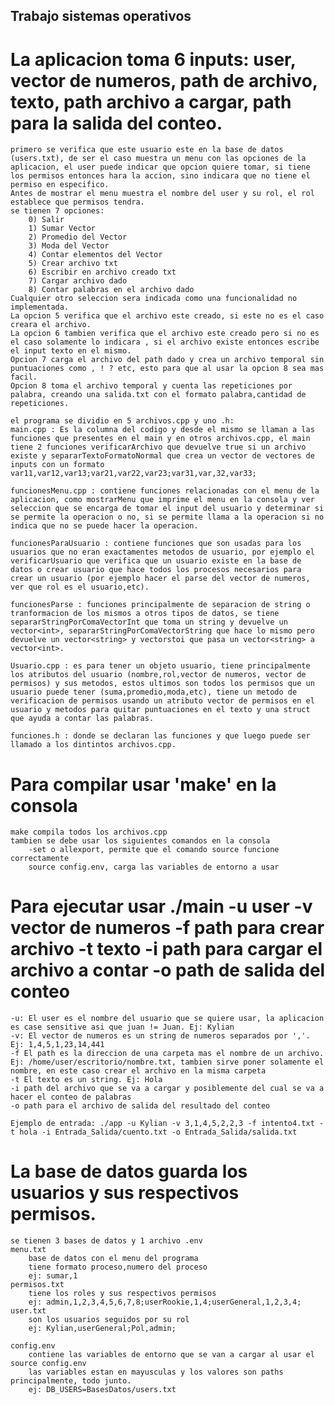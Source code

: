 ## Trabajo sistemas operativos

# La aplicacion toma 6 inputs: user, vector de numeros, path de archivo, texto, path archivo a cargar, path para la salida del conteo.

    primero se verifica que este usuario este en la base de datos (users.txt), de ser el caso muestra un menu con las opciones de la aplicacion, el user puede indicar que opcion quiere tomar, si tiene los permisos entonces hara la accion, sino indicara que no tiene el permiso en especifico.
    Antes de mostrar el menu muestra el nombre del user y su rol, el rol establece que permisos tendra.
    se tienen 7 opciones:
        0) Salir 
        1) Sumar Vector
        2) Promedio del Vector
        3) Moda del Vector
        4) Contar elementos del Vector
        5) Crear archivo txt
        6) Escribir en archivo creado txt
        7) Cargar archivo dado
        8) Contar palabras en el archivo dado
    Cualquier otro seleccion sera indicada como una funcionalidad no implementada.
    La opcion 5 verifica que el archivo este creado, si este no es el caso creara el archivo.
    La opcion 6 tambien verifica que el archivo este creado pero si no es el caso solamente lo indicara , si el archivo existe entonces escribe el input texto en el mismo.
    Opcion 7 carga el archivo del path dado y crea un archivo temporal sin puntuaciones como , ! ? etc, esto para que al usar la opcion 8 sea mas facil.
    Opcion 8 toma el archivo temporal y cuenta las repeticiones por palabra, creando una salida.txt con el formato palabra,cantidad de repeticiones.

    el programa se dividio en 5 archivos.cpp y uno .h:
    main.cpp : Es la columna del codigo y desde el mismo se llaman a las funciones que presentes en el main y en otros archivos.cpp, el main tiene 2 funciones verificarArchivo que devuelve true si un archivo existe y separarTextoFormatoNormal que crea un vector de vectores de inputs con un formato var11,var12,var13;var21,var22,var23;var31,var,32,var33;
    
    funcionesMenu.cpp : contiene funciones relacionadas con el menu de la aplicacion, como mostrarMenu que imprime el menu en la consola y ver seleccion que se encarga de tomar el input del usuario y determinar si se permite la operacion o no, si se permite llama a la operacion si no indica que no se puede hacer la operacion.

    funcionesParaUsuario : contiene funciones que son usadas para los usuarios que no eran exactamentes metodos de usuario, por ejemplo el verificarUsuario que verifica que un usuario existe en la base de datos o crear usuario que hace todos los procesos necesarios para crear un usuario (por ejemplo hacer el parse del vector de numeros, ver que rol es el usuario,etc).

    funcionesParse : funciones principalmente de separacion de string o tranformacion de los mismos a otros tipos de datos, se tiene separarStringPorComaVectorInt que toma un string y devuelve un vector<int>, separarStringPorComaVectorString que hace lo mismo pero devuelve un vector<string> y vectorstoi que pasa un vector<string> a vector<int>.

    Usuario.cpp : es para tener un objeto usuario, tiene principalmente los atributos del usuario (nombre,rol,vector de numeros, vector de permisos) y sus metodos, estos ultimos son todos los permisos que un usuario puede tener (suma,promedio,moda,etc), tiene un metodo de verificacion de permisos usando un atributo vector de permisos en el usuario y metodos para quitar puntuaciones en el texto y una struct que ayuda a contar las palabras.

    funciones.h : donde se declaran las funciones y que luego puede ser llamado a los dintintos archivos.cpp.

# Para compilar usar 'make' en la consola

    make compila todos los archivos.cpp
    tambien se debe usar los siguientes comandos en la consola
        -set o allexport, permite que el comando source funcione correctamente
        source config.env, carga las variables de entorno a usar

# Para ejecutar usar ./main -u user -v vector de numeros -f path para crear archivo -t texto -i path para cargar el archivo a contar -o path de salida del conteo

    -u: El user es el nombre del usuario que se quiere usar, la aplicacion es case sensitive asi que juan != Juan. Ej: Kylian
    -v: El vector de numeros es un string de numeros separados por ','. Ej: 1,4,5,1,23,14,441
    -f El path es la direccion de una carpeta mas el nombre de un archivo. Ej: /home/user/escritorio/nombre.txt, tambien sirve poner solamente el nombre, en este caso crear el archivo en la misma carpeta
    -t El texto es un string. Ej: Hola
    -i path del archivo que se va a cargar y posiblemente del cual se va a hacer el conteo de palabras
    -o path para el archivo de salida del resultado del conteo

    Ejemplo de entrada: ./app -u Kylian -v 3,1,4,5,2,2,3 -f intento4.txt -t hola -i Entrada_Salida/cuento.txt -o Entrada_Salida/salida.txt

# La base de datos guarda los usuarios y sus respectivos permisos.

    se tienen 3 bases de datos y 1 archivo .env
    menu.txt
        base de datos con el menu del programa
        tiene formato proceso,numero del proceso
        ej: sumar,1
    permisos.txt
        tiene los roles y sus respectivos permisos
        ej: admin,1,2,3,4,5,6,7,8;userRookie,1,4;userGeneral,1,2,3,4;
    user.txt
        son los usuarios seguidos por su rol
        ej: Kylian,userGeneral;Pol,admin;
    
    config.env
        contiene las variables de entorno que se van a cargar al usar el source config.env
        las variables estan en mayusculas y los valores son paths principalmente, todo junto.
        ej: DB_USERS=BasesDatos/users.txt
    